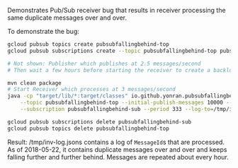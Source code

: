 Demonstrates Pub/Sub receiver bug that results in receiver processing
the same duplicate messages over and over.

To demonstrate the bug:

```sh
gcloud pubsub topics create pubsubfallingbehind-top
gcloud pubsub subscriptions create --topic pubsubfallingbehind-top pubsubfallingbehind-sub

# Not shown: Publisher which publishes at 2.5 messages/second
# Then wait a few hours before starting the receiver to create a backlog

mvn clean package
# Start Receiver which processes at 3 messages/second
java -cp "target/lib/*:target/classes" io.github.yonran.pubsubfallingbehindbug.Main cloud \
    --topic pubsubfallingbehind-top --initial-publish-messages 10000 --publish-period 400 \
    --subscription pubsubfallingbehind-sub --period 333 --log-to=/tmp/inv-log.jsons

gcloud pubsub subscriptions delete pubsubfallingbehind-sub
gcloud pubsub topics delete pubsubfallingbehind-top
```

Result: /tmp/inv-log.jsons contains a log of `MessageId`s that are processed.
As of 2018-05-22, it contains duplicate messages over and over and keeps falling further and further behind.
Messages are repeated about every hour.
